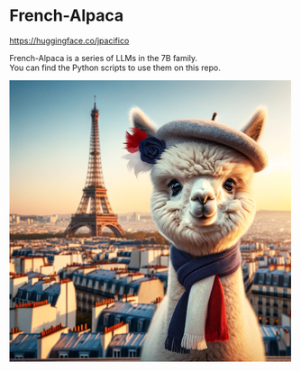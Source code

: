 # French-Alpaca
https://huggingface.co/jpacifico  

French-Alpaca is a series of LLMs in the 7B family.  
You can find the Python scripts to use them on this repo.

![image/jpeg](https://github.com/jpacifico/French-Alpaca/blob/main/Assets/French-Alpaca_500px.png?raw=true) 
